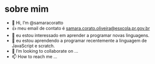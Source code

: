  # sobre mim
- 👋 Hi, I’m @samaracoratto
- 👍 meu email de contato é samara.corato.oliveira@esxcola.pr.gov.br
- 👀 eu estou interessado em aprender a programar novas linguagens.
- 🌱 eu estou aprendendo a programar recentemente a linguagem de JavaScript e scratch.
- 💞️ I’m looking to collaborate on ...
- 📫 How to reach me ...

